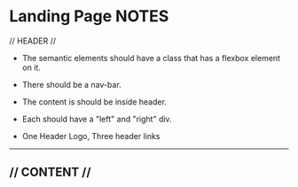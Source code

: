 # Landing Page NOTES

// HEADER //

- The semantic elements should have a class that has a flexbox element on it.
- There should be a nav-bar.
- The content is should be inside header.
- Each should have a "left" and "right" div.

- One Header Logo, Three header links

---

## // CONTENT //
